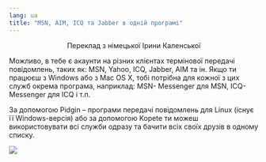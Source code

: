 ```yaml
---
lang: ua
title: "MSN, AIM, ICQ та Jabber в одній програмі"
---
```


<p align="center">Переклад з німецької Ірини Каленської

Можливо, в тебе є акаунти на різних клієнтах термінової передачі повідомлень, таких як: MSN, Yahoo, ICQ, Jabber, AIM та ін. Якщо ти працюєш з Windows або з Mac OS X, тобі потрібна для кожної з цих служб окрема програма, наприклад: MSN- Messenger для MSN, ICQ-Messenger для ICQ і т.п.

За допомогою Pidgin – програми передачі повідомлень для Linux (існує її Windows-версія) або за допомогою Kopete ти можеш використовувати всі служби одразу та бачити всіх своїх друзів в одному списку.

<img src="Images/gaim_im_services.png" />

  
